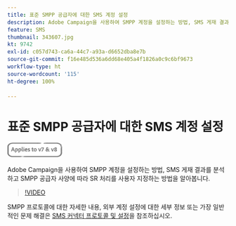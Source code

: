 ```yaml
---
title: 표준 SMPP 공급자에 대한 SMS 계정 설정
description: Adobe Campaign을 사용하여 SMPP 계정을 설정하는 방법, SMS 게재 결과를 분석하고 SMPP 공급자 사양에 따라 SR 처리를 사용자 지정하는 방법을 알아봅니다. 
feature: SMS
thumbnail: 343607.jpg
kt: 9742
exl-id: c057d743-ca6a-44c7-a93a-d6652dba8e7b
source-git-commit: f16e485d536a6dd68e405a4f1826a0c9c6bf9673
workflow-type: ht
source-wordcount: '115'
ht-degree: 100%

---
```


# 표준 SMPP 공급자에 대한 SMS 계정 설정

![V7 및 V8에 적용](../assets/V7-V8-stamp.png)

Adobe Campaign을 사용하여 SMPP 계정을 설정하는 방법, SMS 게재 결과를 분석하고 SMPP 공급자 사양에 따라 SR 처리를 사용자 지정하는 방법을 알아봅니다.

>[!VIDEO](https://video.tv.adobe.com/v/343607?quality=12)

SMPP 프로토콜에 대한 자세한 내용, 외부 계정 설정에 대한 세부 정보 또는 가장 일반적인 문제 해결은 [SMS 커넥터 프로토콜 및 설정](https://experienceleague.adobe.com/docs/campaign-classic/using/sending-messages/sending-messages-on-mobiles/sms-protocol.html?lang=ko#sending-messages)을 참조하십시오.
